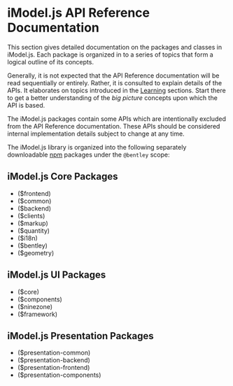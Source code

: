 # iModel.js API Reference Documentation

This section gives detailed documentation on the packages and classes in iModel.js. Each package is organized in to a series of topics that form a
logical outline of its concepts.

Generally, it is not expected that the API Reference documentation will be read sequentially or entirely. Rather, it
is consulted to explain details of the APIs. It elaborates on topics introduced in the [Learning](../learning/index.md) sections. Start there to get a
better understanding of the *big picture* concepts upon which the API is based.

The iModel.js packages contain some APIs which are intentionally excluded from the API Reference documentation. These APIs should be considered internal implementation details subject to change at any time.

The iModel.js library is organized into the following separately downloadable [npm](https://www.npmjs.com/) packages under the `@bentley` scope:


## iModel.js Core Packages
- ($frontend)
- ($common)
- ($backend)
- ($clients)
- ($markup)
- ($quantity)
- ($i18n)
- ($bentley)
- ($geometry)

## iModel.js UI Packages
- ($core)
- ($components)
- ($ninezone)
- ($framework)

## iModel.js Presentation Packages
- ($presentation-common)
- ($presentation-backend)
- ($presentation-frontend)
- ($presentation-components)

